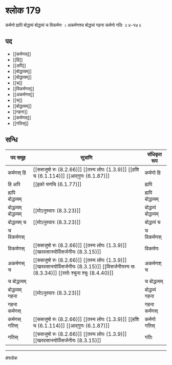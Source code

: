 # श्लोक 179

कर्मणो ह्यपि बोद्धव्यं बोद्धव्यं च विकर्मणः ।
अकर्मणश्च बोद्धव्यं गहना कर्मणो गतिः ॥ ४-१७॥


## पद 

- [[कर्मणस्]]
- [[हि]]
- [[अपि]]
- [[बोद्धव्यम्]]
- [[बोद्धव्यम्]]
- [[च]]
- [[विकर्मणस्]]
- [[अकर्मणस्]]
- [[च]]
- [[बोद्धव्यम्]]
- [[गहना]]
- [[कर्मणस्]]
- [[गतिस्]]

## सन्धि

| पद समूह | सूत्राणि | संधिकृत रूप |
| ----- | ----- | ----- |
| कर्मणस् हि |  [[ससजुषो रुः (8.2.66)]] [[तस्य लोपः (1.3.9)]] [[हशि च (6.1.114)]] [[आद्गुणः (6.1.87)]] | कर्मणो हि |
| हि अपि |  [[इको यणचि (6.1.77)]] | ह्यपि |
| ह्यपि बोद्धव्यम् |  | ह्यपि बोद्धव्यम् |
| बोद्धव्यम् बोद्धव्यम् |  [[मोऽनुस्वारः (8.3.23)]] | बोद्धव्यं बोद्धव्यम् |
| बोद्धव्यम् च |  [[मोऽनुस्वारः (8.3.23)]] | बोद्धव्यं च |
| च विकर्मणस् |  | च विकर्मणस् |
| विकर्मणस् |  [[ससजुषो रुः (8.2.66)]] [[तस्य लोपः (1.3.9)]] [[खरवसानयोर्विसर्जनीयः (8.3.15)]] | विकर्मणः |
| अकर्मणस् च |  [[ससजुषो रुः (8.2.66)]] [[तस्य लोपः (1.3.9)]] [[खरवसानयोर्विसर्जनीयः (8.3.15)]] [[विसर्जनीयस्य सः (8.3.34)]] [[स्तोः श्चुना श्चुः (8.4.40)]] | अकर्मणश् च |
| च बोद्धव्यम् |  | च बोद्धव्यम् |
| बोद्धव्यम् गहना |  [[मोऽनुस्वारः (8.3.23)]] | बोद्धव्यं गहना |
| गहना कर्मणस् |  | गहना कर्मणस् |
| कर्मणस् गतिस् |  [[ससजुषो रुः (8.2.66)]] [[तस्य लोपः (1.3.9)]] [[हशि च (6.1.114)]] [[आद्गुणः (6.1.87)]] | कर्मणो गतिस् |
| गतिस् |  [[ससजुषो रुः (8.2.66)]] [[तस्य लोपः (1.3.9)]] [[खरवसानयोर्विसर्जनीयः (8.3.15)]] | गतिः |


---

#श्लोक